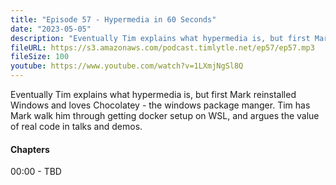 ```yaml
---
title: "Episode 57 - Hypermedia in 60 Seconds"
date: "2023-05-05"
description: "Eventually Tim explains what hypermedia is, but first Mark reinstalled Windows and loves Chocolatey - the windows package manger. Tim has Mark walk him through getting docker setup on WSL, and argues the value of real code in talks and demos."
fileURL: https://s3.amazonaws.com/podcast.timlytle.net/ep57/ep57.mp3
fileSize: 100
youtube: https://www.youtube.com/watch?v=1LXmjNgSl8Q
---
```


Eventually Tim explains what hypermedia is, but first Mark reinstalled Windows and loves Chocolatey - the windows package manger. Tim has Mark walk him through getting docker setup on WSL, and argues the value of real code in talks and demos.

#### Chapters

00:00 - TBD  
